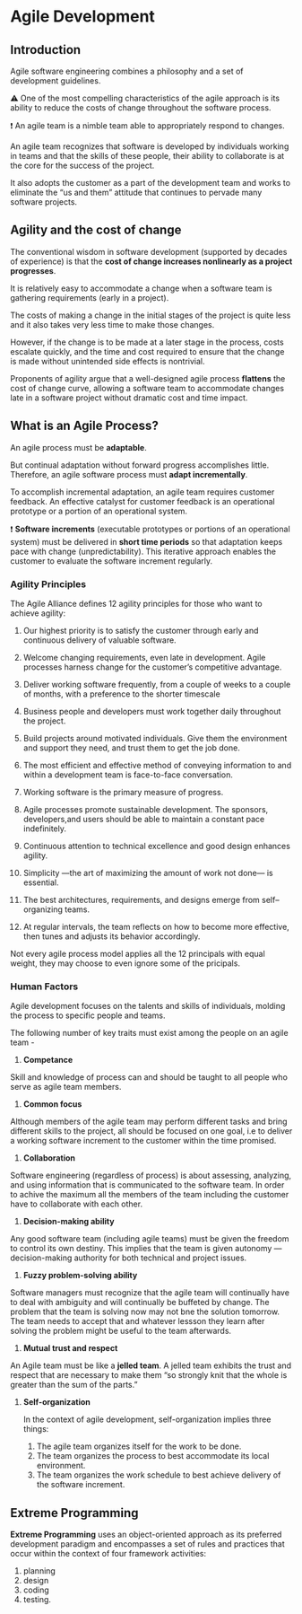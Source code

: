 # Agile Development

## Introduction

Agile software engineering combines a philosophy and a set of development guidelines.

:warning:  One of the most compelling characteristics of the agile approach is its ability to reduce the costs of change throughout the software process.

:exclamation: An agile team is a nimble team able to appropriately respond to changes.

An agile team recognizes that software is developed by individuals working in teams and that the skills of these people, their ability to collaborate is at the core for the success of the project.

It also adopts the customer as a part of the development team and works to eliminate the “us and them” attitude that continues to pervade many software projects.

## Agility and the cost of change

The conventional wisdom in software development (supported by decades of experience) is that the **cost of change increases nonlinearly as a project progresses**.

It is relatively easy to accommodate a change when a software team is gathering requirements (early in a project).

The costs of making a change in the initial stages of the project is quite less and it also takes very less time to make those changes.

However, if the change is to be made at a later stage in the process, costs escalate quickly, and the time and cost required to ensure that the change is made without unintended side effects is nontrivial.

Proponents of agility argue that a well-designed agile process **flattens** the cost of change curve, allowing a software team to accommodate changes late in a software project without dramatic cost and time impact.

## What is an Agile Process?

An agile process must be **adaptable**.

But continual adaptation without forward progress accomplishes little. Therefore, an agile software process must **adapt incrementally**. 

To accomplish incremental adaptation, an agile team requires customer feedback. An effective catalyst for customer feedback is an operational prototype or a portion of an operational system.

:exclamation: **Software increments** (executable prototypes or portions of an operational system) must be delivered in **short time periods** so that adaptation keeps pace with change (unpredictability). This iterative approach enables the customer to evaluate the software increment regularly.

### Agility Principles

The Agile Alliance defines 12 agility principles for those who want to achieve agility: 

1. Our highest priority is to satisfy the customer through early and continuous delivery of valuable software.

1. Welcome changing requirements, even late in development. Agile processes harness change for the customer’s competitive advantage.

1. Deliver working software frequently, from a couple of weeks to a couple of months, with a preference to the shorter timescale

1. Business people and developers must work together daily throughout the project.

1. Build projects around motivated individuals. Give them the environment and support they need, and trust them to get the job done.

1. The most efficient and effective method of conveying information to and within a development team is face-to-face conversation.

1. Working software is the primary measure of progress.

1. Agile processes promote sustainable development. The sponsors, developers,and users should be able to maintain a constant pace indefinitely.

1. Continuous attention to technical excellence and good design enhances agility.

1. Simplicity —the art of maximizing the amount of work not done— is essential.

1. The best architectures, requirements, and designs emerge from self–organizing teams.

1. At regular intervals, the team reflects on how to become more effective, then tunes and adjusts its behavior accordingly.

Not every agile process model applies all the 12 principals with equal weight, they may choose to even ignore some of the pricipals.

### Human Factors

Agile development focuses on the talents and skills of individuals, molding the process to specific people and teams. 

The following number of key traits must exist among the people on an agile team - 

1. **Competance** 

Skill and knowledge of process can and should be taught to all people who serve as agile team members.

1. **Common focus**

Although members of the agile team may perform different tasks and bring different skills to the project, all should be focused on one goal, i.e to deliver a working software increment to the customer within the
time promised.

1. **Collaboration**

Software engineering (regardless of process) is about assessing, analyzing, and using information that is communicated to the software team. In order to achive the maximum all the members of the team including the customer have to collaborate with each other.

1. **Decision-making ability**

Any good software team (including agile teams) must be given the freedom to control its own destiny. This implies that the team is given autonomy — decision-making authority for both technical and project issues.

1. **Fuzzy problem-solving ability**

Software managers must recognize that the agile team will continually have to deal with ambiguity and will continually be buffeted by change. The problem that the team is solving now may not bne the solution tomorrow. The team needs to accept that and whatever lessson they learn after solving the problem might be useful to the team afterwards.

1. **Mutual trust and respect**

An Agile team must be like a **jelled team**. A jelled team exhibits the trust and respect that are necessary to make them “so strongly knit that the whole is greater than the sum of the parts.”

1. **Self-organization**

    In the context of agile development, self-organization implies three things:
    
    1. The agile team organizes itself for the work to be done.
    1. The team organizes the process to best accommodate its local environment.
    1. The team organizes the work schedule to best achieve delivery of the software increment.

## Extreme Programming

**Extreme Programming** uses an object-oriented approach as its preferred development paradigm and encompasses a set of rules and practices that occur within the context of four framework activities: 

1. planning 
1. design
1. coding
1. testing.